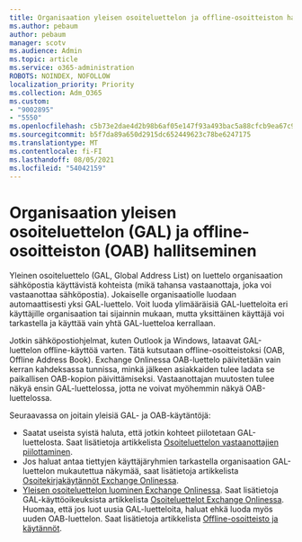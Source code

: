```yaml
---
title: Organisaation yleisen osoiteluettelon ja offline-osoitteiston hallitseminen
ms.author: pebaum
author: pebaum
manager: scotv
ms.audience: Admin
ms.topic: article
ms.service: o365-administration
ROBOTS: NOINDEX, NOFOLLOW
localization_priority: Priority
ms.collection: Adm_O365
ms.custom:
- "9002895"
- "5550"
ms.openlocfilehash: c5b73e2dae4d2b98b6af05e147f93a493bac5a88cfcb9ea67c979264aba34ceb
ms.sourcegitcommit: b5f7da89a650d2915dc652449623c78be6247175
ms.translationtype: MT
ms.contentlocale: fi-FI
ms.lasthandoff: 08/05/2021
ms.locfileid: "54042159"
---
```

# <a name="managing-organization-global-address-list-gal-and-offline-address-book-oab"></a>Organisaation yleisen osoiteluettelon (GAL) ja offline-osoitteiston (OAB) hallitseminen

Yleinen osoiteluettelo (GAL, Global Address List) on luettelo organisaation sähköpostia käyttävistä kohteista (mikä tahansa vastaanottaja, joka voi vastaanottaa sähköpostia). Jokaiselle organisaatiolle luodaan automaattisesti yksi GAL-luettelo. Voit luoda ylimääräisiä GAL-luetteloita eri käyttäjille organisaation tai sijainnin mukaan, mutta yksittäinen käyttäjä voi tarkastella ja käyttää vain yhtä GAL-luetteloa kerrallaan.

Jotkin sähköpostiohjelmat, kuten Outlook ja Windows, lataavat GAL-luettelon offline-käyttöä varten. Tätä kutsutaan offline-osoitteistoksi (OAB, Offline Address Book). Exchange Onlinessa OAB-luettelo päivitetään vain kerran kahdeksassa tunnissa, minkä jälkeen asiakkaiden tulee ladata se paikallisen OAB-kopion päivittämiseksi. Vastaanottajan muutosten tulee näkyä ensin GAL-luettelossa, jotta ne voivat myöhemmin näkyä OAB-luettelossa.

Seuraavassa on joitain yleisiä GAL- ja OAB-käytäntöjä:

- Saatat useista syistä haluta, että jotkin kohteet piilotetaan GAL-luettelosta. Saat lisätietoja artikkelista [Osoiteluettelon vastaanottajien piilottaminen](https://docs.microsoft.com/exchange/address-books/address-lists/manage-address-lists#hide-recipients-from-address-lists).
- Jos haluat antaa tiettyjen käyttäjäryhmien tarkastella organisaation GAL-luettelon mukautettua näkymää, saat lisätietoja artikkelista [Osoitekirjakäytännöt Exchange Onlinessa](https://docs.microsoft.com/exchange/address-books/address-book-policies/address-book-policies).
- [Yleisen osoiteluettelon luominen Exchange Onlinessa](https://docs.microsoft.com/exchange/address-books/address-lists/create-global-address-list). Saat lisätietoja GAL-käyttöoikeuksista artikkelista [Osoiteluettelot Exchange Onlinessa](https://docs.microsoft.com/exchange/address-books/address-lists/address-lists). Huomaa, että jos luot uusia GAL-luetteloita, haluat ehkä luoda myös uuden OAB-luettelon. Saat lisätietoja artikkelista [Offline-osoitteisto ja käytännöt](https://docs.microsoft.com/exchange/address-books/offline-address-books/offline-address-book-procedures).
